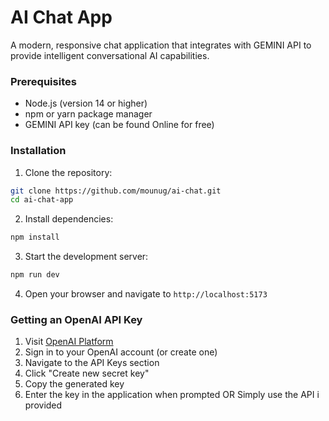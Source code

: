 # AI Chat App

A modern, responsive chat application that integrates with GEMINI API to provide intelligent conversational AI capabilities.

### Prerequisites

- Node.js (version 14 or higher)
- npm or yarn package manager
- GEMINI API key (can be found Online for free)

### Installation

1. Clone the repository:
```bash
git clone https://github.com/mounug/ai-chat.git
cd ai-chat-app
```

2. Install dependencies:
```bash
npm install
```

3. Start the development server:
```bash
npm run dev
```

4. Open your browser and navigate to `http://localhost:5173`

### Getting an OpenAI API Key

1. Visit [OpenAI Platform](https://platform.openai.com/api-keys)
2. Sign in to your OpenAI account (or create one)
3. Navigate to the API Keys section
4. Click "Create new secret key"
5. Copy the generated key
6. Enter the key in the application when prompted
OR Simply use the API i provided
